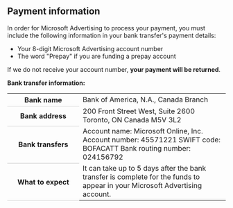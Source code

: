 ## Payment information

In order for Microsoft Advertising to process your payment, you must include the following information in your bank transfer's payment details:
- Your 8-digit Microsoft Advertising account number
- The word "Prepay" if you are funding a prepay account

If we do not receive your account number, **your payment will be returned**.

**Bank transfer information:**

<table>
  <tr>
    <th style="width:150;valign:top;border-bottom:solid 1px #ccc" scope="row">Bank name</th>
    <td>Bank of America, N.A., Canada Branch</td>
  </tr>
  <tr>
    <th style="width:150;valign:top;border-bottom:solid 1px #ccc" scope="row">Bank address</th>
    <td>200 Front Street West, Suite 2600 
            Toronto, ON 
            Canada M5V 3L2
          </td>
  </tr>
  <tr>
    <th style="width:150;valign:top;border-bottom:solid 1px #ccc" scope="row">Bank transfers</th>
    <td>
              Account name: Microsoft Online, Inc. 
              Account number: 45571221 
              SWIFT code: BOFACATT 
              Bank routing number: 024156792
            </td>
  </tr>
  <tr>
    <th style="width:150;valign:top;border-bottom:solid 1px #ccc" scope="row">What to expect</th>
    <td>
                  It can take up to 5 days after the bank transfer is complete for the funds to appear in your Microsoft Advertising account.
            </td>
  </tr>
</table>


